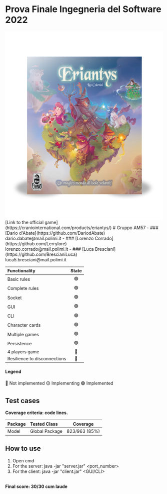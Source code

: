 # Prova Finale Ingegneria del Software 2022
<img src="assets/Eriantys_scatolaFrontombra-600x600.png" width=600px height=600px align="center" />
[Link to the official game](https://craniointernational.com/products/eriantys/)
# Gruppo AM57
- ### [Dario d'Abate](https://github.com/DariodAbate)<br/>dario.dabate@mail.polimi.it
- ### [Lorenzo Corrado](https://github.com/Lerrylore)<br/>lorenzo.corrado@mail.polimi.it 
- ### [Luca Bresciani](https://github.com/BrescianiLuca)<br/>luca5.bresciani@mail.polimi.it

| Functionality                | State |
|:-----------------------------|:-----:|
| Basic rules                  |  🟢   |
| Complete rules               |  🟢   |
| Socket                       |  🟢   |
| GUI                          |  🟢   |
| CLI                          |  🟢   |
| Character cards              |  🟢   |
| Multiple games               |  🟢   |
| Persistence                  |  🟢   |
| 4 players game               |  🔴   |
| Resilience to disconnections |  🔴   |

#### Legend
🔴 Not implemented
🟡 Implementing
🟢 Implemented

## Test cases

**Coverage criteria: code lines.**

| Package | Tested Class   |   Coverage    |
|:--------|:---------------|:-------------:|
| Model   | Global Package | 823/963 (85%) |

## How to use
1. Open cmd
2. For the server: java -jar "server.jar" <port_number>
3. For the client: java -jar "client.jar" <GUI/CLI>

<br> <b>Final score: 30/30 cum laude </b>
